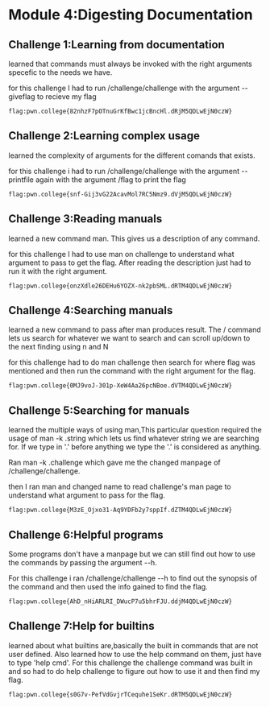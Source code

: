 # Module 4:Digesting Documentation

## Challenge 1:Learning from documentation
learned that commands must always be invoked with the right arguments specefic to the needs we have.

for this challenge I had to run /challenge/challenge with the argument --giveflag to recieve my flag
```
flag:pwn.college{82nhzF7pOTnuGrKfBwc1jcBncHl.dRjM5QDLwEjN0czW}
```
##

## Challenge 2:Learning complex usage
learned the complexity of arguments for the different comands that exists.

for this challenge i had to run /challenge/challenge with the argument --printfile again with the argument /flag to print the flag
```
flag:pwn.college{snf-Gij3vG22AcavMol7RC5Nmz9.dVjM5QDLwEjN0czW}
```
##

## Challenge 3:Reading manuals
learned a new command man. This gives us a description of any command.

for this challenge I had to use man on challenge to understand what argument to pass to get the flag. After reading the description just had to run it with the right argument.
```
flag:pwn.college{onzXdle26DEHu6YOZX-nk2pbSML.dRTM4QDLwEjN0czW}
```
##

## Challenge 4:Searching manuals 
learned a new command to pass after man produces result. The / command lets us search for whatever we want to search and can scroll up/down to the next finding using n and N 

for this challenge had to do man challenge then search for where flag was mentioned and then run the command with the right argument for the flag.
```
flag:pwn.college{0MJ9voJ-301p-XeW4Aa26pcNBoe.dVTM4QDLwEjN0czW}
```
##

## Challenge 5:Searching for manuals
learned the multiple ways of using man,This particular question required the usage of man -k .string which lets us find whatever string we are searching for. If we type in '.' before anything we type the '.'  is considered as anything.

Ran man -k .challenge which gave me the changed manpage of /challenge/challenge.

then I ran man and changed name to read challenge's man page to understand what argument to pass for the flag.
```
flag:pwn.college{M3zE_Ojxo31-Aq9YDFb2y7sppIf.dZTM4QDLwEjN0czW}
```
##

## Challenge 6:Helpful programs
Some programs don't have a manpage but we can still find out how to use the commands by passing the argument --h.

For this challenge i ran /challenge/challenge --h to find out the synopsis of the command and then used the info gained to find the flag.
```
flag:pwn.college{AhD_nHiARLRI_DWucP7u5bhrFJU.ddjM4QDLwEjN0czW}
```
##

## Challenge 7:Help for builtins
learned about what builtins are,basically the built in commands that are not user defined. Also learned how to use the help command on them, just have to type 'help cmd'.
For this challenge the challenge command was built in and so had to do help challenge to figure out how to use it and then find my flag.
```
flag:pwn.college{s0G7v-PefVdGvjrTCequhe1SeKr.dRTM5QDLwEjN0czW}
```
##